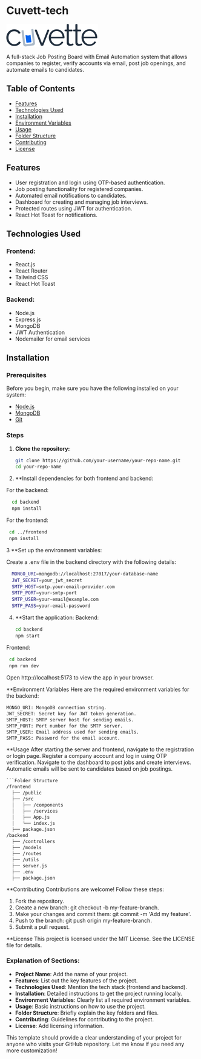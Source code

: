 # Cuvett-tech

![Logo](https://github.com/fazil8848/cuvetttech/blob/main/cuvettIcon.svg)


A full-stack Job Posting Board with Email Automation system that allows companies to register, verify accounts via email, post job openings, and automate emails to candidates.

## Table of Contents

- [Features](#features)
- [Technologies Used](#technologies-used)
- [Installation](#installation)
- [Environment Variables](#environment-variables)
- [Usage](#usage)
- [Folder Structure](#folder-structure)
- [Contributing](#contributing)
- [License](#license)

## Features

- User registration and login using OTP-based authentication.
- Job posting functionality for registered companies.
- Automated email notifications to candidates.
- Dashboard for creating and managing job interviews.
- Protected routes using JWT for authentication.
- React Hot Toast for notifications.

## Technologies Used

### Frontend:

- React.js
- React Router
- Tailwind CSS
- React Hot Toast

### Backend:

- Node.js
- Express.js
- MongoDB
- JWT Authentication
- Nodemailer for email services

## Installation

### Prerequisites

Before you begin, make sure you have the following installed on your system:

- [Node.js](https://nodejs.org/)
- [MongoDB](https://www.mongodb.com/)
- [Git](https://git-scm.com/)

### Steps

1. **Clone the repository:**

   ```bash
   git clone https://github.com/your-username/your-repo-name.git
   cd your-repo-name

2. **Install dependencies for both frontend and backend:

For the backend:

  ```bash
    cd backend
    npm install
```
For the frontend:
   ```bash
    cd ../frontend
    npm install
```
3  **Set up the environment variables:

Create a .env file in the backend directory with the following details:

  ```bash
    MONGO_URI=mongodb://localhost:27017/your-database-name
    JWT_SECRET=your_jwt_secret
    SMTP_HOST=smtp.your-email-provider.com
    SMTP_PORT=your-smtp-port
    SMTP_USER=your-email@example.com
    SMTP_PASS=your-email-password
```
4. **Start the application:
    Backend:
   ```bash
   cd backend
   npm start
   ```

  Frontend:
  ```bash
   cd backend
   npm run dev
   ```
Open http://localhost:5173 to view the app in your browser.

**Environment Variables
Here are the required environment variables for the backend:

    MONGO_URI: MongoDB connection string.
    JWT_SECRET: Secret key for JWT token generation.
    SMTP_HOST: SMTP server host for sending emails.
    SMTP_PORT: Port number for the SMTP server.
    SMTP_USER: Email address used for sending emails.
    SMTP_PASS: Password for the email account.

**Usage
    After starting the server and frontend, navigate to the registration or login page.
    Register a company account and log in using OTP verification.
    Navigate to the dashboard to post jobs and create interviews.
    Automatic emails will be sent to candidates based on job postings.
    
    ```Folder Structure
    /frontend
      ├── /public
      ├── /src
      │   ├── /components
      │   ├── /services
      │   ├── App.js
      │   └── index.js
      ├── package.json
    /backend
      ├── /controllers
      ├── /models
      ├── /routes
      ├── /utils
      ├── server.js
      ├── .env
      ├── package.json

**Contributing
Contributions are welcome! Follow these steps:

  1. Fork the repository.
  2. Create a new branch: git checkout -b my-feature-branch.
  3. Make your changes and commit them: git commit -m 'Add my feature'.
  4. Push to the branch: git push origin my-feature-branch.
  5. Submit a pull request.

**License
This project is licensed under the MIT License. See the LICENSE file for details.


### Explanation of Sections:
- **Project Name**: Add the name of your project.
- **Features**: List out the key features of the project.
- **Technologies Used**: Mention the tech stack (frontend and backend).
- **Installation**: Detailed instructions to get the project running locally.
- **Environment Variables**: Clearly list all required environment variables.
- **Usage**: Basic instructions on how to use the project.
- **Folder Structure**: Briefly explain the key folders and files.
- **Contributing**: Guidelines for contributing to the project.
- **License**: Add licensing information.

This template should provide a clear understanding of your project for anyone who visits your GitHub repository. Let me know if you need any more customization!


